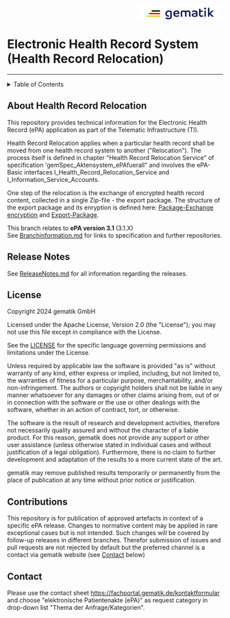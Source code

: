 <img align="right" width="200" height="37" src="images/Gematik_Logo_Flag_With_Background.png"/> <br/>
  
# Electronic Health Record System (Health Record Relocation)


---

<details>
  <summary>Table of Contents</summary>
  <ol>
    <li><a href="#about-health-record-relocation">About Health Record Relocation </a></li>
    <li><a href="#release-notes">Release Notes</a></li>
    <li><a href="#license">License</a></li>
    <li><a href="#contributions">Contributions</a></li>
    <li><a href="#contact">Contact</a></li>
  </ol>
</details>

## About Health Record Relocation
This repository provides technical information for the Electronic Health Record (ePA) application as part of the Telematic Infrastructure (TI).

Health Record Relocation applies when a particular health record shall be moved from one health record system to another ("Relocation"). The process itself is defined in chapter "Health Record Relocation Service" of specification 'gemSpec_Aktensystem_ePAfuerall" and involves the ePA-Basic interfaces I_Health_Record_Relocation_Service and I_Information_Service_Accounts.

One step of the relocation is the exchange of encrypted health record content, collected in a single Zip-file - the export package. The structure of the export package and its enryption is defined here: [Package-Exchange encryption](./as-wechsel/Readme.md) and [Export-Package](./docs/Healthrecord%20relocation%20export%20package.adoc).

This branch relates to **ePA version 3.1** (3.1.X)</br>
See [Branchinformation.md](./Branchinformation.md) for links to specification and further repositories.


## Release Notes
See [ReleaseNotes.md](./ReleaseNotes.md) for all information regarding the releases.

## License
 
Copyright 2024 gematik GmbH
 
Licensed under the Apache License, Version 2.0 (the "License"); you may not use this file except in compliance with the License.
 
See the [LICENSE](./LICENSE) for the specific language governing permissions and limitations under the License.
 
Unless required by applicable law the software is provided "as is" without warranty of any kind, either express or implied, including, but not limited to, the warranties of fitness for a particular purpose, merchantability, and/or non-infringement. The authors or copyright holders shall not be liable in any manner whatsoever for any damages or other claims arising from, out of or in connection with the software or the use or other dealings with the software, whether in an action of contract, tort, or otherwise.
 
The software is the result of research and development activities, therefore not necessarily quality assured and without the character of a liable product. For this reason, gematik does not provide any support or other user assistance (unless otherwise stated in individual cases and without justification of a legal obligation). Furthermore, there is no claim to further development and adaptation of the results to a more current state of the art.
 
gematik may remove published results temporarily or permanently from the place of publication at any time without prior notice or justification.


## Contributions

This repository is for publication of approved artefacts in context of a specific ePA release. Changes to normative content may be applied in rare exceptional cases but is not intended. Such changes will be covered by follow-up releases in different branches.
Therefor submission of issues and pull requests are not rejected by default but the preferred channel is a contact via gematik website (see <a href="#contact">Contact</a> below) 

## Contact

Please use the contact sheet https://fachportal.gematik.de/kontaktformular and choose "elektronische Patientenakte (ePA)" as request category in drop-down list "Thema der Anfrage/Kategorien".
